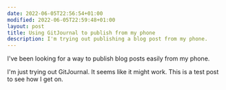 ```yaml
---
date: 2022-06-05T22:56:54+01:00
modified: 2022-06-05T22:59:48+01:00
layout: post
title: Using GitJournal to publish from my phone
description: I'm trying out publishing a blog post from my phone.
---
```


I've been looking for a way to publish blog posts easily from my phone.

I'm just trying out GitJournal. It seems like it might work. This is a test post to see how I get on.
